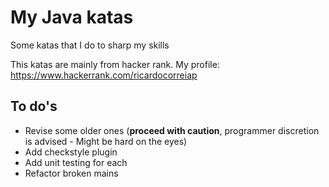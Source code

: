 # My Java katas
Some katas that I do to sharp my skills

This katas are mainly from hacker rank.
My profile: https://www.hackerrank.com/ricardocorreiap

## To do's
* Revise some older ones (**proceed with caution**, programmer discretion is advised - Might be hard on the eyes)
* Add checkstyle plugin
* Add unit testing for each
* Refactor broken mains

